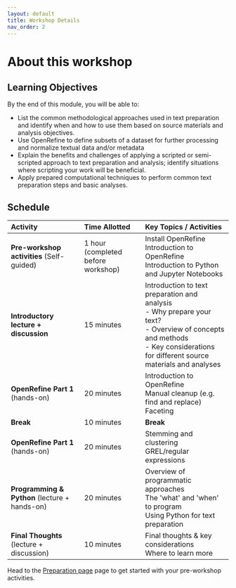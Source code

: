 ```yaml
---
layout: default
title: Workshop Details
nav_order: 2
---
```


# About this workshop

## Learning Objectives
By the end of this module, you will be able to: 
* List the common methodological approaches used in text preparation and identify when and how to use them based on source materials and analysis objectives.
* Use OpenRefine to define subsets of a dataset for further processing and normalize textual data and/or metadata
* Explain the benefits and challenges of applying a scripted or semi-scripted approach to text preparation and analysis; identify situations where scripting your work will be beneficial.
* Apply prepared computational techniques to perform common text preparation steps and basic analyses.

## Schedule

|Activity|Time Allotted|Key Topics / Activities|
|:--|:--|:--|
|**Pre-workshop activities** (Self-guided)|1 hour (completed before workshop)|Install OpenRefine <br> Introduction to OpenRefine <br> Introduction to Python and Jupyter Notebooks|
|**Introductory lecture + discussion**|15 minutes|Introduction to text preparation and analysis <br> - Why prepare your text? <br> - Overview of concepts and methods <br> - Key considerations for different source materials and analyses|
|**OpenRefine Part 1** (hands-on)|20 minutes|Introduction to OpenRefine <br> Manual cleanup (e.g. find and replace) <br> Faceting|
|**Break**|10 minutes|**Break**|
|**OpenRefine Part 1** (hands-on)|20 minutes|Stemming and clustering <br> GREL/regular expressions|
|**Programming & Python** (lecture + hands-on) |20 minutes|Overview of programmatic approaches <br> The 'what' and 'when' to program <br> Using Python for text preparation|
|**Final Thoughts** (lecture + discussion)|10 minutes|Final thoughts & key considerations <br> Where to learn more |

Head to the [Preparation page](preparation) page to get started with your pre-workshop activities.


